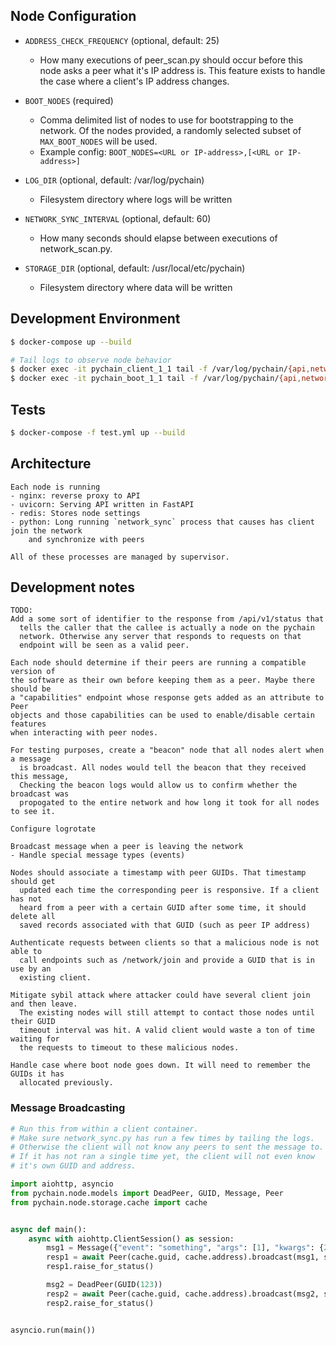 ## Node Configuration
* `ADDRESS_CHECK_FREQUENCY` (optional, default: 25)
  * How many executions of peer_scan.py should occur before this node asks a peer what
    it's IP address is. This feature exists to handle the case where a client's IP
    address changes.

* `BOOT_NODES` (required)
  * Comma delimited list of nodes to use for bootstrapping to the network. Of the nodes
    provided, a randomly selected subset of `MAX_BOOT_NODES` will be used.
  * Example config: `BOOT_NODES=<URL or IP-address>,[<URL or IP-address>]`

* `LOG_DIR` (optional, default: /var/log/pychain)
  * Filesystem directory where logs will be written

* `NETWORK_SYNC_INTERVAL` (optional, default: 60)
  * How many seconds should elapse between executions of network_scan.py.

* `STORAGE_DIR` (optional, default: /usr/local/etc/pychain)
  * Filesystem directory where data will be written

## Development Environment
```bash
$ docker-compose up --build

# Tail logs to observe node behavior
$ docker exec -it pychain_client_1_1 tail -f /var/log/pychain/{api,network_sync}.log
$ docker exec -it pychain_boot_1_1 tail -f /var/log/pychain/{api,network_sync}.log
```

## Tests
```bash
$ docker-compose -f test.yml up --build
```

## Architecture
```
Each node is running
- nginx: reverse proxy to API
- uvicorn: Serving API written in FastAPI
- redis: Stores node settings
- python: Long running `network_sync` process that causes has client join the network
    and synchronize with peers

All of these processes are managed by supervisor.
```

## Development notes
```
TODO:
Add a some sort of identifier to the response from /api/v1/status that
  tells the caller that the callee is actually a node on the pychain
  network. Otherwise any server that responds to requests on that
  endpoint will be seen as a valid peer.

Each node should determine if their peers are running a compatible version of
the software as their own before keeping them as a peer. Maybe there should be
a "capabilities" endpoint whose response gets added as an attribute to Peer
objects and those capabilities can be used to enable/disable certain features
when interacting with peer nodes.

For testing purposes, create a "beacon" node that all nodes alert when a message
  is broadcast. All nodes would tell the beacon that they received this message,
  Checking the beacon logs would allow us to confirm whether the broadcast was
  propogated to the entire network and how long it took for all nodes to see it.

Configure logrotate

Broadcast message when a peer is leaving the network
- Handle special message types (events)

Nodes should associate a timestamp with peer GUIDs. That timestamp should get
  updated each time the corresponding peer is responsive. If a client has not
  heard from a peer with a certain GUID after some time, it should delete all
  saved records associated with that GUID (such as peer IP address)

Authenticate requests between clients so that a malicious node is not able to
  call endpoints such as /network/join and provide a GUID that is in use by an
  existing client.

Mitigate sybil attack where attacker could have several client join and then leave.
  The existing nodes will still attempt to contact those nodes until their GUID
  timeout interval was hit. A valid client would waste a ton of time waiting for
  the requests to timeout to these malicious nodes.

Handle case where boot node goes down. It will need to remember the GUIDs it has
  allocated previously.
```

### Message Broadcasting
```python
# Run this from within a client container.
# Make sure network_sync.py has run a few times by tailing the logs.
# Otherwise the client will not know any peers to sent the message to.
# If it has not ran a single time yet, the client will not even know
# it's own GUID and address.

import aiohttp, asyncio
from pychain.node.models import DeadPeer, GUID, Message, Peer
from pychain.node.storage.cache import cache


async def main():
    async with aiohttp.ClientSession() as session:
        msg1 = Message({"event": "something", "args": [1], "kwargs": {2: 3}})
        resp1 = await Peer(cache.guid, cache.address).broadcast(msg1, session)
        resp1.raise_for_status()

        msg2 = DeadPeer(GUID(123))
        resp2 = await Peer(cache.guid, cache.address).broadcast(msg2, session)
        resp2.raise_for_status()


asyncio.run(main())
```
